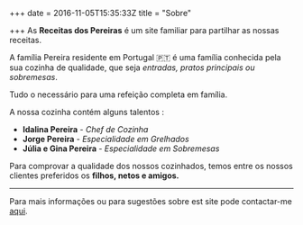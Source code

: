 +++
date = 2016-11-05T15:35:33Z
title = "Sobre"

+++
As **Receitas dos Pereiras** é um site familiar para partilhar as nossas receitas.

A família Pereira residente em Portugal 🇵🇹 é uma família conhecida pela sua cozinha de qualidade, que seja _entradas, pratos principais ou sobremesas_.

Tudo o necessário para uma refeição completa em família.  

A nossa cozinha contém alguns talentos : 

* **Idalina Pereira** - _Chef de Cozinha_
* **Jorge Pereira** - _Especialidade em Grelhados_
* **Júlia e Gina Pereira** - _Especialidade em Sobremesas_

Para comprovar a qualidade dos nossos cozinhados, temos entre os nossos clientes preferidos os **filhos, netos e amigos.**

***

Para mais informações ou para sugestões sobre est site pode contactar-me [aqui](mailto:pereiraneveslucas@gmail.com).